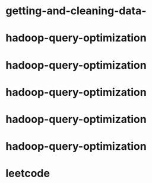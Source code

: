 # getting-and-cleaning-data-
# hadoop-query-optimization
# hadoop-query-optimization
# hadoop-query-optimization
# hadoop-query-optimization
# hadoop-query-optimization
# leetcode
